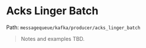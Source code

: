# Acks Linger Batch

Path: `messagequeue/kafka/producer/acks_linger_batch`

> Notes and examples TBD.
